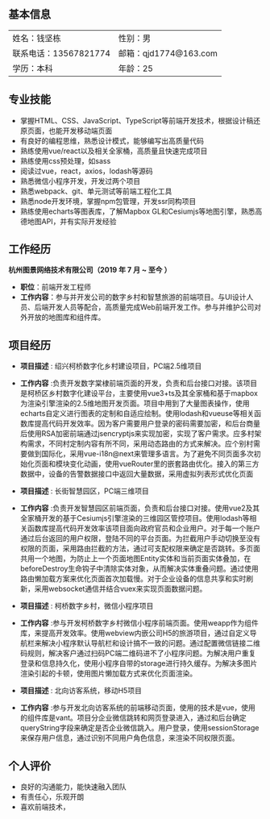 ## 基本信息

<table >
	<tr>
    	<td>
        	姓名：钱坚栋
    	</td>
    	<td>
        	性别：男
    	</td>
   </tr>
   <tr>
    	<td>
        	联系电话：13567821774
    	</td>
    	<td>
        	邮箱：qjd1774@163.com
    	</td>
   </tr>
   <tr>
    	<td>
        	学历：本科
    	</td>
    	<td>
       		年龄：25
    	</td>
   </tr>
</table>




## 专业技能
- 掌握HTML、CSS、JavaScript、TypeScript等前端开发技术，根据设计稿还原页面，也能开发移动端页面
- 有良好的编程思维，熟悉设计模式，能够编写出高质量代码
- 熟练使用vue/react以及相关全家桶，高质量且快速完成项目
- 熟练使用css预处理，如sass
- 阅读过vue，react，axios，lodash等源码
- 熟悉微信小程序开发，开发过两个项目
- 熟悉webpack、git、单元测试等前端工程化工具
- 熟悉node开发环境，掌握npm包管理，开发ssr同构项目
- 熟练使用echarts等图表库，了解Mapbox GL和Cesiumjs等地图引擎，熟悉高德地图API，并有实际开发经验

## 工作经历

**杭州图景网络技术有限公司（2019 年 7 月 ~ 至今 ）**

- **职位**：前端开发工程师
- **工作内容**：参与并开发公司的数字乡村和智慧旅游的前端项目。与UI设计人员、后端开发人员等配合，高质量完成Web前端开发工作。参与并维护公司对外开放的地图库和组件库。

## 项目经历

- **项目描述** : 绍兴柯桥数字化乡村建设项目，PC端2.5维项目
- **工作内容** :负责开发数字棠棣前端页面的开发，负责和后台接口对接。该项目是柯桥区乡村数字化建设平台，主要使用vue3+ts及其全家桶和基于mapbox为渲染引擎渲染的2.5维地图开发页面。项目中用到了大量图表操作，使用echarts自定义进行图表的定制和自适应绘制。使用lodash和vueuse等相关函数库提高代码开发效率。因为客户需要用户登录的密码需要加密，和后台商量后使用RSA加密前端通过jsencryptjs来实现加密，实现了客户需求。应多村架构需求，不同村定制内容有所不同，采用动态路由的方式来解决。应个别村需要做到国际化，采用vue-i18n@next来管理多语言。为了避免不同页面多次初始化页面和模块变化动画，使用vueRouter里的嵌套路由优化。接入的第三方数据中，设备的告警数据接口中返回大量数据，采用虚拟列表形式优化页面

- **项目描述** : 长街智慧园区，PC端三维项目
- **工作内容** :负责开发智慧园区前端页面，负责和后台接口对接。使用vue2及其全家桶开发的基于Cesiumjs引擎渲染的三维园区管控项目。使用lodash等相关函数库提高代码开发效率该项目面向政府官员和企业用户。对于每一个账户通过后台返回的用户权限，登陆不同的平台页面。为拦截用户手动切换至没有权限的页面，采用路由拦截的方法，通过可支配权限来确定是否跳转。多页面共用一个地图，为防止上一个页面地图Entity实体和当前页面实体叠加，在beforeDestroy生命钩子中清除实体对象，从而解决实体重叠问题。通过使用路由懒加载方案来优化页面首次加载慢。对于企业设备的信息共享和实时刷新，采用websocket通信并结合vuex来实现页面数据问题。

- **项目描述** : 柯桥数字乡村，微信小程序项目
- **工作内容** :参与开发柯桥数字乡村微信小程序前端页面。使用weapp作为组件库，来提高开发效率。使用webview内嵌公司H5的旅游项目，通过自定义导航栏来解决小程序默认导航栏和设计搞不一致的问题。通过配置微信链接二维码规则，解决客户通过扫码PC端二维码进不了小程序问题。为解决用户重复登录和信息持久化，使用小程序自带的storage进行持久缓存。为解决多图片渲染引起的卡顿，使用图片懒加载方式来优化页面渲染。

- **项目描述** : 北向访客系统，移动H5项目
- **工作内容** :参与开发北向访客系统的前端移动页面，使用的技术是vue，使用的组件库是vant。项目分企业微信跳转和网页登录进入，通过和后台确定queryString字段来确定是否企业微信跳入。用户登录，使用sessionStorage来保存用户信息，通过识别不同用户角色信息，来渲染不同权限页面。

## 个人评价

- 良好的沟通能力，能快速融入团队
- 有责任心，乐观开朗
- 喜欢前端技术，

<div style="page-break-after: always;"></div>